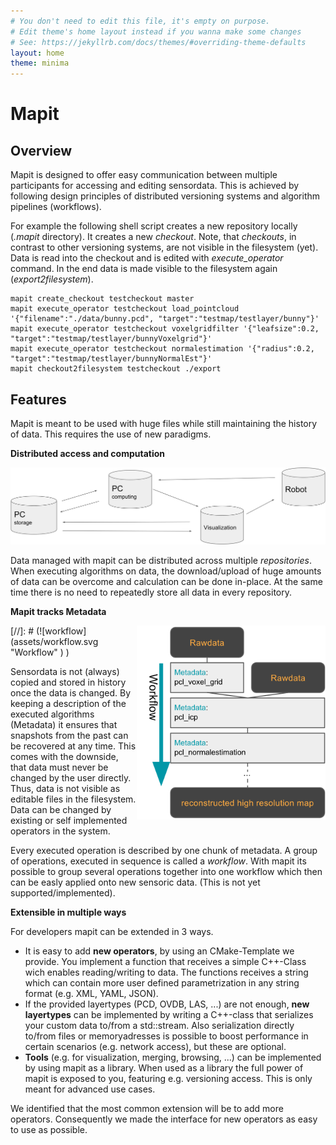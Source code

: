 ```yaml
---
# You don't need to edit this file, it's empty on purpose.
# Edit theme's home layout instead if you wanna make some changes
# See: https://jekyllrb.com/docs/themes/#overriding-theme-defaults
layout: home
theme: minima
---
```

# Mapit

## Overview

Mapit is designed to offer easy communication between multiple participants for accessing and editing sensordata. This is achieved by following design principles of distributed versioning systems and algorithm pipelines (workflows).

For example  the following shell script creates a new repository locally (*.mapit* directory).
It creates a new *checkout*. Note, that *checkouts*, in contrast to other versioning systems, are not visible in the filesystem (yet).
Data is read into the checkout and is edited with *execute_operator* command. In the end data is made visible to the filesystem again (*export2filesystem*).

	mapit create_checkout testcheckout master
	mapit execute_operator testcheckout load_pointcloud '{"filename":"./data/bunny.pcd", "target":"testmap/testlayer/bunny"}'
	mapit execute_operator testcheckout voxelgridfilter '{"leafsize":0.2, "target":"testmap/testlayer/bunnyVoxelgrid"}'
	mapit execute_operator testcheckout normalestimation '{"radius":0.2, "target":"testmap/testlayer/bunnyNormalEst"}'
	mapit checkout2filesystem testcheckout ./export

## Features
Mapit is meant to be used with huge files while still maintaining the history of data. This requires the use of new paradigms.

**Distributed access and computation**

![workflow](assets/repositories.svg "Workflow" )

Data managed with mapit can be distributed across multiple *repositories*. When executing algorithms on data, the download/upload of huge amounts of data can be overcome and calculation can be done in-place. At the same time there is no need to repeatedly store all data in every repository.


**Mapit tracks Metadata**

<img src="assets/workflow.svg" width="60%" style="float: right">
[//]: # (![workflow](assets/workflow.svg "Workflow" ) )

Sensordata is not (always) copied and stored in history once the data is changed. By keeping a description of the executed algorithms (Metadata) it ensures that snapshots from the past can be recovered at any time. This comes with the downside, that data must never be changed by the user directly. Thus, data is not visible as editable files in the filesystem. Data can be changed by existing or self implemented operators in the system.


Every executed operation is described by one chunk of metadata. A group of operations, executed in sequence is called a *workflow*. With mapit its possible to group several operations together into one workflow which then can be easly applied onto new sensoric data. (This is not yet supported/implemented).


**Extensible in multiple ways**

For developers mapit can be extended in 3 ways.

- It is easy to add **new operators**, by using an CMake-Template we provide. You implement a function that receives a simple C++-Class wich enables reading/writing to data. The functions receives a string which can contain more user defined parametrization in any string format (e.g. XML, YAML, JSON).
- If the provided layertypes (PCD, OVDB, LAS, ...) are not enough, **new layertypes** can be implemented by writing a C++-class that serializes your custom data to/from a std::stream. Also serialization directly to/from files or memoryadresses is possible to boost performance in certain scenarios (e.g. network access), but these are optional.
- **Tools** (e.g. for visualization, merging, browsing, ...) can be implemented by using mapit as a library. When used as a library the full power of mapit is exposed to you, featuring e.g. versioning access. This is only meant for advanced use cases.

We identified that the most common extension will be to add more operators. Consequently we made the interface for new operators as easy to use as possible.
